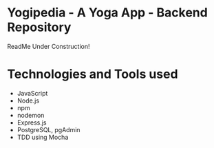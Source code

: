 # Yogipedia - A Yoga App - Backend Repository
ReadMe Under Construction! 
# Technologies and Tools used
- JavaScript
- Node.js
- npm
- nodemon
- Express.js
- PostgreSQL, pgAdmin
- TDD using Mocha


